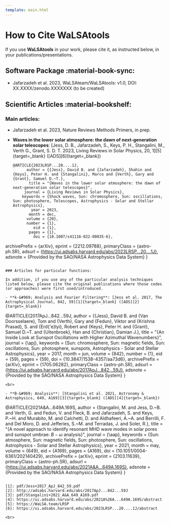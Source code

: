 ```yaml
---
template: main.html
---
```


# How to Cite WaLSAtools

If you use **WaLSAtools** in your work, please cite it, as instructed below, in your publications/presentations.

## Software Package :material-book-sync:

- Jafarzadeh et al. 2023, WaLSAteam/WaLSAtools: v1.0, DOI: XX.XXXX/zenodo.XXXXXXX (to be created)


## Scientific Articles :material-bookshelf:

### Main articles:

- Jafarzadeh et al. 2023, Nature Reviews Methods Primers, in prep.

- **Waves in the lower solar atmosphere: the dawn of next-generation solar telescopes**: [Jess, D. B., Jafarzadeh, S., Keys, P. H., Stangalini, M., Verth G., Grant, S. D. T. 2023, Living Reviews in Solar Physics, 20, 1][5]{target=_blank} ([ADS][6]{target=_blank})
  ```
  @ARTICLE{2023LRSP...20....1J,
        author = {{Jess}, David B. and {Jafarzadeh}, Shahin and {Keys}, Peter H. and {Stangalini}, Marco and {Verth}, Gary and {Grant}, Samuel D.~T.},
         title = "{Waves in the lower solar atmosphere: the dawn of next-generation solar telescopes}",
       journal = {Living Reviews in Solar Physics},
      keywords = {Shock waves, Sun: chromosphere, Sun: oscillations, Sun: photosphere, Telescopes, Astrophysics - Solar and Stellar Astrophysics},
          year = 2023,
         month = dec,
        volume = {20},
        number = {1},
           eid = {1},
         pages = {1},
           doi = {10.1007/s41116-022-00035-6},
 archivePrefix = {arXiv},
        eprint = {2212.09788},
  primaryClass = {astro-ph.SR},
        adsurl = {https://ui.adsabs.harvard.edu/abs/2023LRSP...20....1J},
       adsnote = {Provided by the SAO/NASA Astrophysics Data System}
       }
  ```

### Articles for particular functions:

In addition, if you use any of the particular analysis techniques listed below, please cite the original publications where those codes (or approaches) were first used/introduced.

- **k-&#969; Analysis and Fourier Filtering**: [Jess et al. 2017, The Astrophysical Journal, 842, 59][1]{target=_blank} ([ADS][2]{target=_blank})
  ```
  @ARTICLE{2017ApJ...842...59J,
       author = {{Jess}, David B. and {Van Doorsselaere}, Tom and {Verth}, Gary and {Fedun}, Viktor and {Krishna Prasad}, S. and {Erd{\'e}lyi}, Robert and {Keys}, Peter H. and {Grant}, Samuel D.~T. and {Uitenbroek}, Han and {Christian}, Damian J.},
        title = "{An Inside Look at Sunspot Oscillations with Higher Azimuthal Wavenumbers}",
      journal = {\apj},
     keywords = {Sun: chromosphere, Sun: magnetic fields, Sun: oscillations, Sun: photosphere, sunspots, Astrophysics - Solar and Stellar Astrophysics},
         year = 2017,
        month = jun,
       volume = {842},
       number = {1},
          eid = {59},
        pages = {59},
          doi = {10.3847/1538-4357/aa73d6},
archivePrefix = {arXiv},
       eprint = {1705.06282},
 primaryClass = {astro-ph.SR},
       adsurl = {https://ui.adsabs.harvard.edu/abs/2017ApJ...842...59J},
      adsnote = {Provided by the SAO/NASA Astrophysics Data System}
      }
  ```
<br>

- **B-&#969; Analysis**: [Stangalini et al. 2021, Astronomy & Astrophysics, 649, A169][3]{target=_blank} ([ADS][4]{target=_blank})
  ```
  @ARTICLE{2021A&A...649A.169S,
         author = {Stangalini, M. and Jess, D.~B. and Verth, G. and Fedun, V. and Fleck, B. and Jafarzadeh, S. and Keys, P.~H. and Murabito, M. and Calchetti, D. and Aldhafeeri, A.~A. and Berrilli, F. and Del Moro, D. and Jefferies, S.~M. and Terradas, J. and Soler, R.},
          title = "{A novel approach to identify resonant MHD wave modes in solar pores and sunspot umbrae: $B-\omega$ analysis}",
        journal = {\aap},
       keywords = {Sun: atmosphere, Sun: magnetic fields, Sun: photosphere, Sun: oscillations, Astrophysics - Solar and Stellar Astrophysics},
           year = 2021,
          month = may,
         volume = {649},
            eid = {A169},
          pages = {A169},
            doi = {10.1051/0004-6361/202140429},
  archivePrefix = {arXiv},
         eprint = {2103.11639},
   primaryClass = {astro-ph.SR},
         adsurl = {https://ui.adsabs.harvard.edu/abs/2021A&A...649A.169S},
        adsnote = {Provided by the SAO/NASA Astrophysics Data System}
  }
  ``` 

  [1]: pdf/Jess+2017_ApJ_842_59.pdf
  [2]: http://adsabs.harvard.edu/abs/2017ApJ...842...59J
  [3]: pdf/Stangalini+2021_A&A_649_A169.pdf
  [4]: https://ui.adsabs.harvard.edu/abs/2021A%26A...649A.169S/abstract
  [5]: https://WaLSA.team/LRSP
  [6]: https://ui.adsabs.harvard.edu/abs/2023LRSP...20....1J/abstract

<br>
